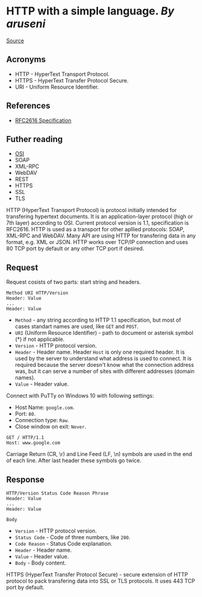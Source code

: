 # HTTP with a simple language. *By aruseni*

[Source](https://habr.com/ru/post/215117/)


## Acronyms

* HTTP - HyperText Transport Protocol.
* HTTPS - HyperText Transfer Protocol Secure.
* URI - Uniform Resource Identifier.


## References

* [RFC2616 Specification](https://tools.ietf.org/html/rfc2616)


## Futher reading

* [OSI](https://en.wikipedia.org/wiki/OSI_model)
* SOAP
* XML-RPC
* WebDAV
* REST
* HTTPS
* SSL
* TLS


HTTP (HyperText Transport Protocol) is protocol initially intended for transfering hypertext documents. It is an application-layer protocol (high or 7th layer) according to OSI. Current protocol version is 1.1, specification is RFC2616. HTTP is used as a transport for other apllied protocols: SOAP, XML-RPC and WebDAV. Many API are using HTTP for transfering data in any format, e.g. XML or JSON. HTTP works over TCP/IP connection and uses 80 TCP port by default or any other TCP port if desired.


## Request

Request cosists of two parts: start string and headers.

```
Method URI HTTP/Version
Header: Value
...
Header: Value
```

* `Method` - any string according to HTTP 1.1 specification, but most of cases standart names are used, like `GET` and `POST`.  
* `URI` (Uniform Resource Identifier) - path to document or asterisk symbol (*) if not applicable.  
* `Version` - HTTP protocol version.  
* `Header` - Header name. Header `Host` is only one required header. It is used by the server to understand what address is used to connect. It is required because the server doesn't know what the connection address was, but it can serve a number of sites with different addresses (domain names).  
* `Value` - Header value.

Connect with PuTTy on Windows 10 with following settings:
* Host Name: `google.com`.
* Port: `80`.
* Connection type: `Raw`.
* Close window on exit: `Never`.

```
GET / HTTP/1.1
Host: www.google.com

```

Carriage Return (CR, \r) and Line Feed (LF, \n) symbols are used in the end of each line. After last header these symbols go twice.


## Response

```
HTTP/Version Status Code Reason Phrase
Header: Value
...
Header: Value

Body

```

* `Version` - HTTP protocol version.
* `Status Code` - Code of three numbers, like `200`.
* `Code Reason` - Status Code explanation.
* `Header` - Header name.
* `Value` - Header value.
* `Body` - Body content.

HTTPS (HyperText Transfer Protocol Secure) - secure extension of HTTP protocol to pack transfering data into SSL or TLS protocols. It uses 443 TCP port by default.
